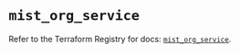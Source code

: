 # `mist_org_service`

Refer to the Terraform Registry for docs: [`mist_org_service`](https://registry.terraform.io/providers/juniper/mist/0.6.0/docs/resources/org_service).
